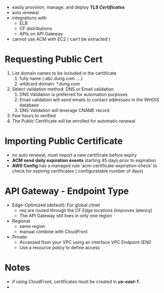 - easily provision, manage, and deploy ***TLS Certificates***
- auto renewal
- integrations with
    - ELB
    - CF distributions
    - APIs on API Gateway
- cannot use ACM with EC2 ( can’t be extracted )

# Requesting Public Cert

1. List domain names to be included in the certificate
    1. fully name ( abc.dung.com ….) 
    2. wildcard domain: *.dung.com
2. Select validation method: DNS or Email validation
    1. DNS Validation is preferred for automation purposes
    2. Email validation will send emails to contact addresses in the WHOIS database
    3. DNS Validation will leverage CNAME record
3. Few hours to verified
4. The Public Certificate will be enrolled for automatic renewal

# Importing Public Certificate

- no auto renewal, must import a new certificate before expiry
- **ACM send daily expiration events** starting 45 days prior to expiration
- **AWS Config** has a managed rule ‘acm-certificate-expiration-check’ to check for expiring certificates ( configuratable number of days)

# API Gateway - Endpoint Type

- Edge-Optimized (default): For global clinet
    - req are routed through the CF Edge locations (improves latency)
    - The API Gateway still lives in only one region
- Regional
    - same region
    - manual combine with CloudFront
- Private:
    - Accessed from your VPC using an interface VPC Endpoint (ENI)
    - Use a resource policy to define access

# Notes

- if using CloudFront, certificates must be created in ***us-east-1 .***
-